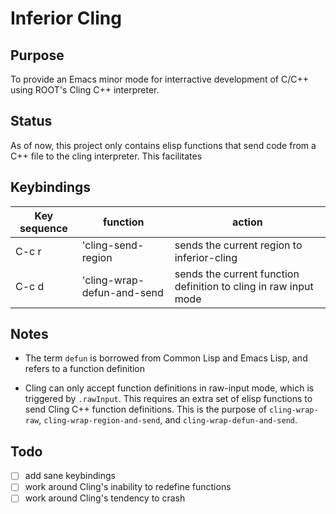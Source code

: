 Inferior Cling
==============

Purpose
-------

To provide an Emacs minor mode for interractive development of C/C++ using ROOT's Cling C++ interpreter.

Status
------

As of now, this project only contains elisp functions that send code from a C++ file to the cling interpreter. This facilitates

Keybindings
-----------
| Key sequence | function                    | action                                    |
| -------------|-----------------------------|-------------------------------------------|
| C-c r        | 'cling-send-region          | sends the current region to inferior-cling|
| C-c d        | 'cling-wrap-defun-and-send  | sends the current function definition to cling in raw input mode|

Notes
-----
* The term `defun` is borrowed from Common Lisp and Emacs Lisp, and refers to a function definition

* Cling can only accept function definitions in raw-input mode, which is triggered by `.rawInput`. This requires an extra set of elisp functions to send Cling C++ function definitions. This is the purpose of `cling-wrap-raw`, `cling-wrap-region-and-send`, and `cling-wrap-defun-and-send`.

Todo
-----
- [ ] add sane keybindings
- [ ] work around Cling's inability to redefine functions 
- [ ] work around Cling's tendency to crash